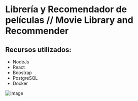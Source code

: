 # Librería y Recomendador de películas // Movie Library and Recommender
## Recursos utilizados:
- NodeJs
- React
- Boostrap
- PostgreSQL
- Docker

![image](https://github.com/samigonza3/Libreria-y-Recomendador-de-Peliculas/assets/24659970/2d78b54c-13c4-4dc4-a2f3-2bfcb144644e)
